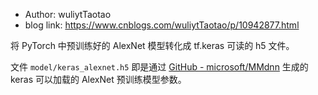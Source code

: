 - Author: wuliytTaotao
- blog link: https://www.cnblogs.com/wuliytTaotao/p/10942877.html

将 PyTorch 中预训练好的 AlexNet 模型转化成 tf.keras 可读的 h5 文件。

文件 `model/keras_alexnet.h5` 即是通过 [GitHub - microsoft/MMdnn](https://github.com/microsoft/MMdnn) 生成的 keras 可以加载的 AlexNet 预训练模型参数。